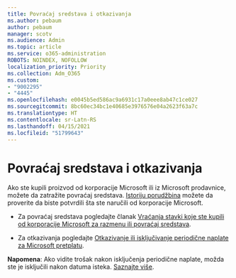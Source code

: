 ```yaml
---
title: Povraćaj sredstava i otkazivanja
ms.author: pebaum
author: pebaum
manager: scotv
ms.audience: Admin
ms.topic: article
ms.service: o365-administration
ROBOTS: NOINDEX, NOFOLLOW
localization_priority: Priority
ms.collection: Adm_O365
ms.custom:
- "9002295"
- "4445"
ms.openlocfilehash: e0045b5ed586ac9a6931c17a0eee8ab47c1ce027
ms.sourcegitcommit: 8bc60ec34bc1e40685e3976576e04a2623f63a7c
ms.translationtype: HT
ms.contentlocale: sr-Latn-RS
ms.lasthandoff: 04/15/2021
ms.locfileid: "51799643"
---
```

# <a name="refunds-and-cancellations"></a>Povraćaj sredstava i otkazivanja

Ako ste kupili proizvod od korporacije Microsoft ili iz Microsoft prodavnice, možete da zatražite povraćaj sredstava. [Istoriju porudžbina](https://account.microsoft.com/billing/orders/) možete da proverite da biste potvrdili šta ste naručili od korporacije Microsoft. 

- Za povraćaj sredstava pogledajte članak [Vraćanja stavki koje ste kupili od korporacije Microsoft za razmenu ili povraćaj sredstava](https://support.microsoft.com/help/10558).

- Za otkazivanja pogledajte [Otkazivanje ili isključivanje periodične naplate za Microsoft pretplatu](https://support.microsoft.com/help/4027815).

**Napomena**: Ako vidite trošak nakon isključenja periodične naplate, možda ste je isključili nakon datuma isteka. [Saznajte više](https://support.microsoft.com/help/10640). 